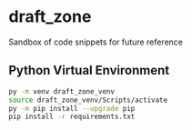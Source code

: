 # draft_zone

Sandbox of code snippets for future reference

## Python Virtual Environment

```bash
py -m venv draft_zone_venv
source draft_zone_venv/Scripts/activate
py -m pip install --upgrade pip
pip install -r requirements.txt
```
